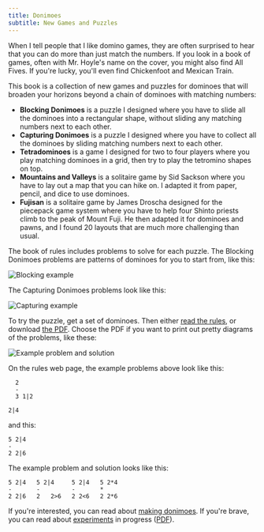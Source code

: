 ```yaml
---
title: Donimoes
subtitle: New Games and Puzzles
---
```

When I tell people that I like domino games, they are often surprised to hear
that you can do more than just match the numbers. If you look in a book of
games, often with Mr. Hoyle's name on the cover, you might also find All Fives.
If you're lucky, you'll even find Chickenfoot and Mexican Train.

This book is a collection of new games and puzzles for dominoes that will
broaden your horizons beyond a chain of dominoes with matching numbers:

* **Blocking Donimoes** is a puzzle I designed where you have to slide all the
    dominoes into a rectangular shape, without sliding any matching numbers next
    to each other.
* **Capturing Donimoes** is a puzzle I designed where you have to collect all the
    dominoes by sliding matching numbers next to each other.
* **Tetradominoes** is a game I designed for two to four players where you play
    matching dominoes in a grid, then try to play the tetromino shapes on top.
* **Mountains and Valleys** is a solitaire game by Sid Sackson where you have to
    lay out a map that you can hike on. I adapted it from paper, pencil, and
    dice to use dominoes.
* **Fujisan** is a solitaire game by James Droscha designed for the piecepack
    game system where you have to help four Shinto priests climb to the peak of
    Mount Fuji. He then adapted it for dominoes and pawns, and I found
    20 layouts that are much more challenging than usual.

The book of rules includes problems to solve for each puzzle. The Blocking
Donimoes problems are patterns of dominoes for you to start from, like this:

![Blocking example]

The Capturing Donimoes problems look like this:

![Capturing example]

To try the puzzle, get a set of dominoes. Then either [read the rules][rules],
or download [the PDF][pdf]. Choose the PDF if you want to print out pretty
diagrams of the problems, like these:

![Example problem and solution][solution example]

On the rules web page, the example problems above look like this:

      2    
      -
      3 1|2
    
    2|4    

and this:

    5 2|4
    -
    2 2|6

The example problem and solution looks like this:

    5 2|4   5 2|4     5 2|4   5 2*4
    -       -         -       *
    2 2|6   2   2>6   2 2<6   2 2*6

If you're interested, you can read about [making donimoes]. If you're brave, you
can read about [experiments] in progress ([PDF][new pdf]).

[rules]: https://donkirkby.github.com/donimoes/rules.html
[Blocking example]: https://donkirkby.github.com/donimoes/blocking_example.png
[Capturing example]: https://donkirkby.github.com/donimoes/capturing_example.png
[solution example]: https://donkirkby.github.com/donimoes/solution_example.png
[pdf]: https://donkirkby.github.com/donimoes/donimoes.pdf
[making donimoes]: https://donkirkby.github.com/donimoes/making_donimoes.html
[experiments]: https://donkirkby.github.com/donimoes/new_rules.html
[new pdf]: https://donkirkby.github.com/donimoes/new_rules.pdf
